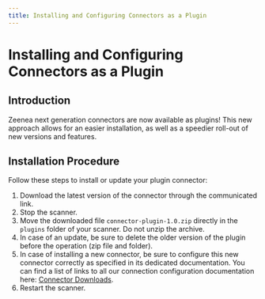 ```yaml
---
title: Installing and Configuring Connectors as a Plugin
---
```


# Installing and Configuring Connectors as a Plugin

## Introduction

Zeenea next generation connectors are now available as plugins! This new approach allows for an easier installation, as well as a speedier roll-out of new versions and features. 

## Installation Procedure

Follow these steps to install or update your plugin connector:

1. Download the latest version of the connector through the communicated link.
2. Stop the scanner.
3. Move the downloaded file `connector-plugin-1.0.zip` directly in the `plugins` folder of your scanner. Do not unzip the archive.
4. In case of an update, be sure to delete the older version of the plugin before the operation (zip file and folder).
5. In case of installing a new connector, be sure to configure this new connector correctly as specified in its dedicated documentation. You can find a list of links to all our connection configuration documentation here: [Connector Downloads](./zeenea-connectors-list.md).
6. Restart the scanner.